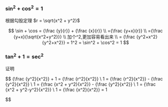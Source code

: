 

### ${\displaystyle \sin^2 + \cos^2 = 1}$

 根据勾股定理 $r = \sqrt{x^2 + y^2}$

$$
\sin + \cos = {\frac {y}{r}} + {\frac {x}{r}}
\\
={\frac {y+x}{r}}
\\
={\frac {y+x}{\sqrt{x^2+y^2}}}
\\ 加个^2,更加容易看出来
\\
= {\frac {y^2+x^2}{y^2+x^2}} = 1^2 = \sin^2 + \cos^2 = 1
$$

### ${\displaystyle \tan^2 + 1 = \sec^2}$

证明

$$
{\frac {y^2}{x^2}} + 1 = {\frac {r^2}{x^2}}
\\
1 = {\frac {r^2}{x^2}} - {\frac {y^2}{x^2}}
\\
1 = {\frac {x^2 + y^2}{x^2}} - {\frac {y^2}{x^2}}
\\
1 = {\frac {x^2 + y^2-y^2}{x^2}}
\\
1 = {\frac {x^2}{x^2}} = 1

$$
